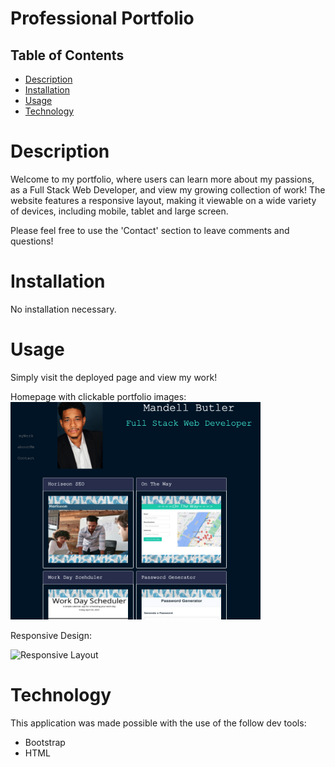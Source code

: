 # Professional Portfolio

## Table of Contents
- [Description](#description)
- [Installation](#installation)
- [Usage](#usage)
- [Technology](#technology)


# Description
Welcome to my portfolio, where users can learn more about my passions, as a Full Stack Web Developer, and view my growing collection of work! The website features a responsive layout, making it viewable on a wide variety of devices, including mobile, tablet and large screen. 

Please feel free to use the 'Contact' section to leave comments and questions!


# Installation
No installation necessary.




# Usage
Simply visit the deployed page and view my work!


Homepage with clickable portfolio images:
<img src="/assets/images/homepage.png" width="400">


Responsive Design:

![Responsive Layout](./assets/gifs/demo.gif)






# Technology
This application was made possible with the use of the follow dev tools:
* Bootstrap
* HTML
